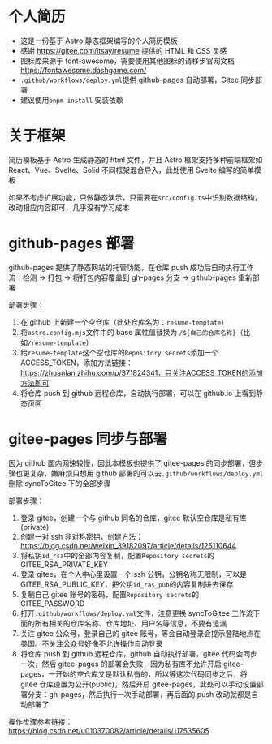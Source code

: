 # 个人简历

- 这是一份基于 Astro 静态框架编写的个人简历模板
- 感谢 https://gitee.com/itsay/resume 提供的 HTML 和 CSS 灵感
- 图标库来源于 font-awesome，需要使用其他图标的请移步官网文档 https://fontawesome.dashgame.com/
- `.github/workflows/deploy.yml`提供 github-pages 自动部署，Gitee 同步部署
- 建议使用`pnpm install` 安装依赖

# 关于框架

简历模板基于 Astro 生成静态的 html 文件，并且 Astro 框架支持多种前端框架如 React、Vue、Svelte、Solid 不同框架混合导入，此处使用 Svelte 编写的简单模板

如果不考虑扩展功能，只做静态演示，只需要在`src/config.ts`中识别数据结构，改动相应内容即可，几乎没有学习成本

# github-pages 部署

github-pages 提供了静态网站的托管功能，在仓库 push 成功后自动执行工作流：检测 -> 打包 -> 将打包内容覆盖到 gh-pages 分支 -> github-pages 重新部署

部署步骤：

1. 在 github 上新建一个空仓库（此处仓库名为：`resume-template`）
2. 将`astro.config.mjs`文件中的 base 属性值替换为 `/${自己的仓库名称}`（比如`/resume-template`）
3. 给`resume-template`这个空仓库的`Repository secrets`添加一个 ACCESS_TOKEN，添加方法链接：https://zhuanlan.zhihu.com/p/371824341，只关注ACCESS_TOKEN的添加方法即可
4. 将仓库 push 到 github 远程仓库，自动执行部署，可以在 github.io 上看到静态页面

# gitee-pages 同步与部署

因为 github 国内网速较慢，因此本模板也提供了 gitee-pages 的同步部署，但步骤也更复杂，嫌麻烦只想用 github 部署的可以去`.github/workflows/deploy.yml`删除 syncToGitee 下的全部步骤

部署步骤：

1. 登录 gitee，创建一个与 github 同名的仓库，gitee 默认空仓库是私有库(private)
2. 创建一对 ssh 非对称密钥，创建方法：https://blog.csdn.net/weixin_39182097/article/details/125110644
3. 将私钥`id_rsa`中的全部内容复制，配置`Repository secrets`的 GITEE_RSA_PRIVATE_KEY
4. 登录 gitee，在个人中心里设置一个 ssh 公钥，公钥名称无限制，可以是 GITEE_RSA_PUBLIC_KEY，把公钥`id_ras_pub`的内容复制进去保存
5. 复制自己 gitee 账号的密码，配置`Repository secrets`的 GITEE_PASSWORD
6. 打开`.github/workflows/deploy.yml`文件，注意更换 syncToGitee 工作流下面的所有相关的仓库名称、仓库地址、用户名等信息，不要有遗漏
7. 关注 gitee 公众号，登录自己的 gitee 账号，等会自动登录会提示登陆地点在美国。不关注公众号好像不允许操作自动登录
8. 将仓库 push 到 github 远程仓库，github 自动执行部署，gitee 代码会同步一次，然后 gitee-pages 的部署会失败，因为私有库不允许开启 gitee-pages，一开始的空仓库又是默认私有的，所以等这次代码同步之后，将 gitee 仓库设置为公开(public)，然后开启 gitee-pages，此处可以手动设置部署分支：gh-pages，然后执行一次手动部署，再后面的 push 改动就都是自动部署了

操作步骤参考链接：https://blog.csdn.net/u010370082/article/details/117535605
